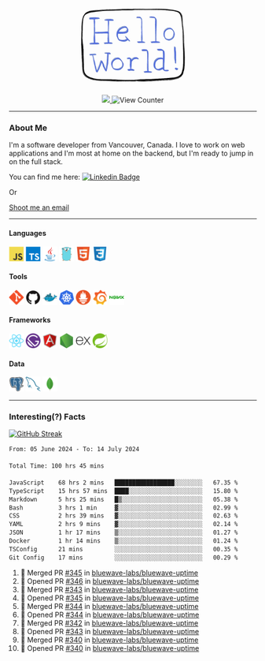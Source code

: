 <div align="center">
    <img src="./img/hello_world.webp" height="200px" width="">
    <div>
        <a href="https://www.linkedin.com/in/ajhollid">
            <img src="https://img.shields.io/badge/LinkedIn-blue"/>
        </a>
        <img src="https://komarev.com/ghpvc/?username=ajhollid&color=yellow" alt="View Counter">
    </div>
</div>

---

### About Me

I'm a software developer from Vancouver, Canada. I love to work on web applications and I'm most at home on the backend, but I'm ready to jump in on the full stack.

You can find me here: [![Linkedin Badge](https://img.shields.io/badge/-ajhollid-blue?style=flat&logo=Linkedin&logoColor=white)](https://www.linkedin.com/in/ajhollid)

Or

[Shoot me an email](mailto:ajhollid@gmail.com)

---

#### Languages

<div>
    <img src="./img/devicons/javascript-original.svg" width=30 height=30 alt="JavaScript">
    <img src="/img/devicons/typescript-original.svg" width=30 height=30 alt="TypeScript">
    <img src="./img/devicons/java-original.svg" width=30 height=30 alt="Java">
    <img src="./img/devicons/go-original.svg" width=30 height=30 alt="Golang">
    <img src="./img/devicons/html5-original.svg" width=30 height=30 alt="HTML 5">
    <img src="./img/devicons/css3-original.svg" width=30 height=30 alt="CSS 3">
</div>

#### Tools

<div>
    <img src="./img/devicons/git-original.svg" width=30 height=30 alt="Git">
    <img src="./img/devicons/github-original.svg" width=30 height=30 alt="Github">
    <img src="./img/devicons/docker-original.svg" width=30 
    height=30 alt="Docker">
    <img src="./img/devicons/kubernetes-original.svg" width=30 height=30 alt="K8">
    <img src="./img/devicons/prometheus-original.svg" width=30 height=30 alt="Prometheus">
    <img src="./img/devicons/grafana-original.svg" width=30 height=30 alt="Grafana">
    <img src="./img/devicons/nginx-original.svg" width=30 height=30 alt="Nginx">
</div>

#### Frameworks

<div>
    <img src="./img/devicons/react-original.svg" width=30 height=30 alt="React">
    <img src="./img/devicons/gatsby-original.svg" width=30 height=30 alt="Gatsby">
    <img src="./img/devicons/angularjs-original.svg" width=30 height=30 alt="AngularJS">
    <img src="./img/devicons/nodejs-original.svg" width=30 height=30 alt="NodeJS">
    <img src="./img/devicons/express-original.svg" width=30 height=30 alt="Express">
    <img src="./img/devicons/spring-original.svg" width=30 height=30 alt="Spring">
</div>

#### Data

<div>
    <img src="./img/devicons/postgresql-original.svg" width=30 height=30 alt="Postgresql">
    <img src="./img/devicons/mysql-original.svg" width=30 height=30 alt="Mysql">
    <img src="./img/devicons/mongodb-original.svg" width=30 height=30 alt="MongoDB">
</div>

---

### Interesting(?) Facts

[![GitHub Streak](http://github-readme-streak-stats.herokuapp.com?user=ajhollid)](https://git.io/streak-stats)

 <!--START_SECTION:waka-->

```txt
From: 05 June 2024 - To: 14 July 2024

Total Time: 100 hrs 45 mins

JavaScript    68 hrs 2 mins   █████████████████░░░░░░░░   67.35 %
TypeScript    15 hrs 57 mins  ████░░░░░░░░░░░░░░░░░░░░░   15.80 %
Markdown      5 hrs 25 mins   █▒░░░░░░░░░░░░░░░░░░░░░░░   05.38 %
Bash          3 hrs 1 min     ▓░░░░░░░░░░░░░░░░░░░░░░░░   02.99 %
CSS           2 hrs 39 mins   ▓░░░░░░░░░░░░░░░░░░░░░░░░   02.63 %
YAML          2 hrs 9 mins    ▓░░░░░░░░░░░░░░░░░░░░░░░░   02.14 %
JSON          1 hr 17 mins    ▒░░░░░░░░░░░░░░░░░░░░░░░░   01.27 %
Docker        1 hr 14 mins    ▒░░░░░░░░░░░░░░░░░░░░░░░░   01.24 %
TSConfig      21 mins         ░░░░░░░░░░░░░░░░░░░░░░░░░   00.35 %
Git Config    17 mins         ░░░░░░░░░░░░░░░░░░░░░░░░░   00.29 %
```

<!--END_SECTION:waka-->


<!--START_SECTION:activity-->
1. 🎉 Merged PR [#345](https://github.com/bluewave-labs/bluewave-uptime/pull/345) in [bluewave-labs/bluewave-uptime](https://github.com/bluewave-labs/bluewave-uptime)
2. 💪 Opened PR [#346](https://github.com/bluewave-labs/bluewave-uptime/pull/346) in [bluewave-labs/bluewave-uptime](https://github.com/bluewave-labs/bluewave-uptime)
3. 🎉 Merged PR [#343](https://github.com/bluewave-labs/bluewave-uptime/pull/343) in [bluewave-labs/bluewave-uptime](https://github.com/bluewave-labs/bluewave-uptime)
4. 💪 Opened PR [#345](https://github.com/bluewave-labs/bluewave-uptime/pull/345) in [bluewave-labs/bluewave-uptime](https://github.com/bluewave-labs/bluewave-uptime)
5. 🎉 Merged PR [#344](https://github.com/bluewave-labs/bluewave-uptime/pull/344) in [bluewave-labs/bluewave-uptime](https://github.com/bluewave-labs/bluewave-uptime)
6. 💪 Opened PR [#344](https://github.com/bluewave-labs/bluewave-uptime/pull/344) in [bluewave-labs/bluewave-uptime](https://github.com/bluewave-labs/bluewave-uptime)
7. 🎉 Merged PR [#342](https://github.com/bluewave-labs/bluewave-uptime/pull/342) in [bluewave-labs/bluewave-uptime](https://github.com/bluewave-labs/bluewave-uptime)
8. 💪 Opened PR [#343](https://github.com/bluewave-labs/bluewave-uptime/pull/343) in [bluewave-labs/bluewave-uptime](https://github.com/bluewave-labs/bluewave-uptime)
9. 🎉 Merged PR [#340](https://github.com/bluewave-labs/bluewave-uptime/pull/340) in [bluewave-labs/bluewave-uptime](https://github.com/bluewave-labs/bluewave-uptime)
10. 💪 Opened PR [#340](https://github.com/bluewave-labs/bluewave-uptime/pull/340) in [bluewave-labs/bluewave-uptime](https://github.com/bluewave-labs/bluewave-uptime)
<!--END_SECTION:activity-->
